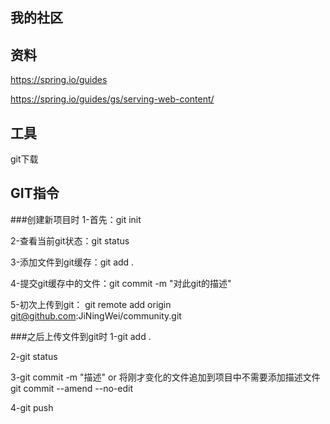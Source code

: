 ## 我的社区

## 资料
https://spring.io/guides

https://spring.io/guides/gs/serving-web-content/

## 工具
git下载

## GIT指令
###创建新项目时
1-首先：git init

2-查看当前git状态：git status

3-添加文件到git缓存：git add .

4-提交git缓存中的文件：git commit -m "对此git的描述"

5-初次上传到git： git remote add origin git@github.com:JiNingWei/community.git
 
###之后上传文件到git时
1-git add .

2-git status

3-git commit -m "描述" or 
将刚才变化的文件追加到项目中不需要添加描述文件
git commit --amend --no-edit

4-git push
